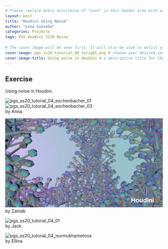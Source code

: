 ```yaml
---
# Please replace every occurrence of "xxxx" in this header area with your personal information.
layout: post
title: "Houdini Using Noise"
author: "Lena Gieseke"
categories: Projects
tags: PGS Houdini SS20 Noise

# The cover image will be seen first. It will also be used to enlist your project amonst others.
cover-image: pgs_ss20_tutorial_04_tariq01.png # choose your desired image file format — must be supported by web browsers — only one
cover-image-title: Using noise in Houdini # a descriptive title for the image
---
```


## Exercise

Using noise in Houdini.  

![pgs_ss20_tutorial_04_eschenbacher_01](pgs_ss20_tutorial_04_eschenbacher_01.gif)  
![pgs_ss20_tutorial_04_eschenbacher_03](pgs_ss20_tutorial_04_eschenbacher_03.gif)  
by Anna  

![pgs_ss20_tutorial_04_tariq_01](pgs_ss20_tutorial_04_tariq_01.gif)  
by Zainab  

![pgs_ss20_tutorial_04_01](pgs_ss20_tutorial_04_01.gif)  
by Jack  

![pgs_ss20_tutorial_04_nurmukhametova](pgs_ss20_tutorial_04_nurmukhametova.png)  
by Ellina  

